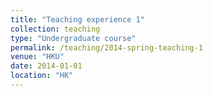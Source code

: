 ```yaml
---
title: "Teaching experience 1"
collection: teaching
type: "Undergraduate course"
permalink: /teaching/2014-spring-teaching-1
venue: "HKU"
date: 2014-01-01
location: "HK"
---
```


 
